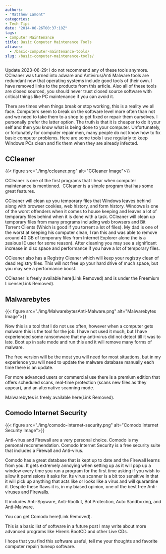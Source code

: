 ```yaml
---
authors: 
- "Matthew Lamont"
categories:
- Tech Tips
date: "2014-06-26T00:37:10Z"
tags:
- Computer Maintenance
title: Basic Computer Maintenance Tools
aliases:
  - /basic-computer-maintenance-tools/
slug: /basic-computer-maintenance-tools/
---
```


Update 2023-06-29: I do not recommend any of these tools anymore. CCleaner was turned into adware and Antivirus/Anti Malware tools are redundant now that operating systems include good tools of their own. I have removed links to the products from this article. Also all of these tools are closed sourced, you should never trust closed source software with critical things like PC maintenance if you can avoid it.

There are times when things break or stop working, this is a reality we all face. Computers seem to break on the software level more often than not and we need to take them to a shop to get fixed or repair them ourselves. I personally prefer the latter option. The truth is that it is cheaper to do it your self and then you know what is being done to your computer. Unfortunately, or fortunately for computer repair men, many people do not know how to fix basic computer problems. Here are some tools I use regularly to keep Windows PCs clean and fix them when they are already infected.

## CCleaner

{{< figure src="./img/ccleaner.png" alt="CCleaner Image">}}

CCleaner is one of the first programs that I hear when computer maintenance is mentioned.  CCleaner is a simple program that has some great features.

CCleaner will clean up you temporary files that Windows leaves behind along with browser cookies, web history, and form history. Windows is one of the worst offenders when it comes to house keeping and leaves a lot of temporary files behind when it is done with a task. CCleaner will clean up temporary files from many programs including web browsers and Bit Torrent Clients (Which is good if you torrent a lot of files). My dad is one of the worst at keeping his computer clean, I ran this and was able to remove around 40 GB of temporary files from Internet Explorer alone (he is a zealous IE user for some reason). After cleaning you may see a significant increase in disc space and performance if you have a lot of temporary files.

CCleaner also has a Registry Cleaner which will keep your registry clean of dead registry files. This will not free up your hard drive of much space, but you may see a performance boost.

CCleaner is freely available here(Link Removed) and is under the Freemium License(Link Removed).

## Malwarebytes

{{< figure src="./img/MalwarebytesAnti-Malware.png" alt="Malwarebytes Image">}}

Now this is a tool that I do not use often, however when a computer gets malware this is the tool for the job. I have not used it much, but I have experienced some ransomware that my anti-virus did not detect till it was to late. Boot up in safe mode and run this and it will remove many forms of malware.

The free version will be the most you will need for most situations, but in my experience you will need to update the malware database manually each time there is an update.

For more advanced users or commercial use there is a premium edition that offers scheduled scans, real-time protection (scans new files as they appear), and an alternative scanning mode.

Malwarebytes is freely available here(Link Removed).

## Comodo Internet Security

{{< figure src="./img/comodo-internet-security.png" alt="Comodo Internet Security Image">}}

Anti-virus and Firewall are a very personal choice. Comodo is my personal recommendation. Comodo Internet Security is a free security suite that includes a Firewall and Anti-virus.

Comodo has a great database that is kept up to date and the Firewall learns from you. It gets extremely annoying when setting up as it will pop up a window every time you run a program for the first time asking if you wish to allow it permissions it asks for. Its virus scanner is a bit too sensitive in that it will pick up anything that acts like or looks like a virus and will quarantine it. Despite these flaws it is, in my biased opinion, one of the best free Anti-viruses and Firewalls.

It includes Anti-Spyware, Anti-Rootkit, Bot Protection, Auto Sandboxing, and Anti-Malware.

You can get Comodo here(Link Removed).

This is a basic list of software in a future post I may write about more advanced programs like Hiren’s BootCD and other Live CDs.

I hope that you find this software useful, tell me your thoughts and favorite computer repair/ tuneup software.
